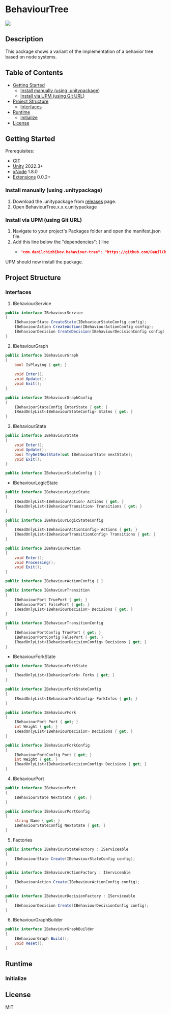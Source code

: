 # BehaviourTree
![](https://img.shields.io/badge/unity-2022.3+-000.svg)

## Description
This package shows a variant of the implementation of a behavior tree based on node systems.

## Table of Contents
- [Getting Started](#Getting-Started)
    - [Install manually (using .unitypackage)](#Install-manually-(using-.unitypackage))
    - [Install via UPM (using Git URL)](#Install-via-UPM-(using-Git-URL))
- [Project Structure](#Project-Structure)
    - [Interfaces](#Interfaces)
- [Runtime](#Runtime)
    - [Initialize](#Initialize)
- [License](#License)

## Getting Started
Prerequisites:
- [GIT](https://git-scm.com/downloads)
- [Unity](https://unity.com/releases/editor/archive) 2022.3+
- [xNode](https://github.com/Siccity/xNode.git) 1.8.0
- [Extensions](https://github.com/DanilChizhikov/Extensions.git) 0.0.2+

### Install manually (using .unitypackage)
1. Download the .unitypackage from [releases](https://github.com/DanilChizhikov/AddressableManagement/releases/) page.
2. Open BehaviourTree.x.x.x.unitypackage

### Install via UPM (using Git URL)
1. Navigate to your project's Packages folder and open the manifest.json file.
2. Add this line below the "dependencies": { line
    - ```json title="Packages/manifest.json"
      "com.danilchizhikov.behaviour-tree": "https://github.com/DanilChizhikov/BehaviourTree.git?path=Assets/BehaviourTree#0.0.1",
      ```
UPM should now install the package.

## Project Structure

### Interfaces

1. IBehaviourService
```csharp
public interface IBehaviourService
{
    IBehaviourState CreateState(IBehaviourStateConfig config);
    IBehaviourAction CreateAction(IBehaviourActionConfig config);
    IBehaviourDecision CreateDecision(IBehaviourDecisionConfig config);
}
```

2. IBehaviourGraph
```csharp
public interface IBehaviourGraph
{
    bool IsPlaying { get; }
    
    void Enter();
    void Update();
    void Exit();
}
```

```csharp
public interface IBehaviourGraphConfig
{
    IBehaviourStateConfig EnterState { get; }
    IReadOnlyList<IBehaviourStateConfig> States { get; }
}
```

3. IBehaviourState
```csharp
public interface IBehaviourState
{
    void Enter();
    void Update();
    bool TryGetNextState(out IBehaviourState nextState);
    void Exit();
}
```

```csharp
public interface IBehaviourStateConfig { }
```
 - IBehaviourLogicState
```csharp
public interface IBehaviourLogicState
{
    IReadOnlyList<IBehaviourAction> Actions { get; }
    IReadOnlyList<IBehaviourTransition> Transitions { get; }
}
```

```csharp
public interface IBehaviourLogicStateConfig
{
    IReadOnlyList<IBehaviourActionConfig> Actions { get; }
    IReadOnlyList<IBehaviourTransitionConfig> Transitions { get; }
}
```

```csharp
public interface IBehaviourAction
{
    void Enter();
    void Processing();
    void Exit();
}
```

```csharp
public interface IBehaviourActionConfig { }
```

```csharp
public interface IBehaviourTransition
{
    IBehaviourPort TruePort { get; }
    IBehaviourPort FalsePort { get; }
    IReadOnlyList<IBehaviourDecision> Decisions { get; }
}
```

```csharp
public interface IBehaviourTransitionConfig
{
    IBehaviourPortConfig TruePort { get; }
    IBehaviourPortConfig FalsePort { get; }
    IReadOnlyList<IBehaviourDecisionConfig> Decisions { get; }
}
```

 - IBehaviourForkState
```csharp
public interface IBehaviourForkState
{
    IReadOnlyList<IBehaviourFork> Forks { get; }
}
```

```csharp
public interface IBehaviourForkStateConfig
{
    IReadOnlyList<IBehaviourForkConfig> ForkInfos { get; }
}
```

```csharp
public interface IBehaviourFork
{
    IBehaviourPort Port { get; }
    int Weight { get; }
    IReadOnlyList<IBehaviourDecision> Decisions { get; }
}
```

```csharp
public interface IBehaviourForkConfig
{
    IBehaviourPortConfig Port { get; }
    int Weight { get; }
    IReadOnlyList<IBehaviourDecisionConfig> Decisions { get; }
}
```

4. IBehaviourPort
```csharp
public interface IBehaviourPort
{
    IBehaviourState NextState { get; }
}
```

```csharp
public interface IBehaviourPortConfig
{
    string Name { get; }
    IBehaviourStateConfig NextState { get; }
}
```

5. Factories
```csharp
public interface IBehaviourStateFactory : IServiceable
{
    IBehaviourState Create(IBehaviourStateConfig config);
}
```

````csharp
public interface IBehaviourActionFactory : IServiceable
{
    IBehaviourAction Create(IBehaviourActionConfig config);
}
````

```csharp
public interface IBehaviourDecisionFactory : IServiceable
{
    IBehaviourDecision Create(IBehaviourDecisionConfig config);
}
```

6. IBehaviourGraphBuilder
```csharp
public interface IBehaviourGraphBuilder
{
    IBehaviourGraph Build();
    void Reset();
}
```

## Runtime

### Initialize


## License

MIT